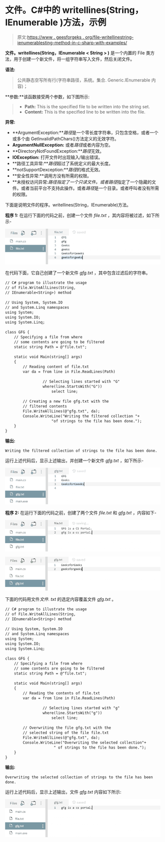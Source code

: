 # 文件。C#中的 writellines(String，IEnumerable <string>)方法，示例</string>

> 原文:[https://www . geesforgeks . org/file-writellinestring-ienumerablesting-method-in-c-sharp-with-examples/](https://www.geeksforgeeks.org/file-writealllinesstring-ienumerablestring-method-in-c-sharp-with-examples/)

**文件。writellines(String，IEnumerable < String > )** 是一个内置的 File 类方法，用于创建一个新文件，将一组字符串写入文件，然后关闭文件。

**语法:**

> 公共静态空写所有行(字符串路径，系统。集合. Generic.IEnumerable <string>内容)；</string>

**参数:**该函数接受两个参数，如下图所示:

> *   **Path:** This is the specified file to be written into the string set.
> *   **Content:** This is the specified line to be written into the file.

**异常:**

*   **ArgumentException:***路径*是一个零长度字符串，只包含空格，或者一个或多个由 GetInvalidPathChars()方法定义的无效字符。
*   **ArgumentNullException:** 或者*路径*或者内容为空。
*   **DirectoryNotFoundException:***路径*无效。
*   **IOException:** 打开文件时出现输入/输出错误。
*   **路径工具异常:***路径*超过了系统定义的最大长度。
*   **notSupportDexception:***路径*的格式无效。
*   **安全性异常:**调用方没有所需的权限。
*   **未授权访问异常:***路径*指定了一个只读文件。或者*路径*指定了一个隐藏的文件。或者当前平台不支持此操作。或者*路径*是一个目录。或者呼叫者没有所需的权限。

下面是说明文件的程序。writellines(String，IEnumerable)方法。

**程序 1:** 在运行下面的代码之前，创建一个文件 *file.txt* ，其内容将被过滤，如下所示-

![file.txt](img/e0f6a65f1a3a57c487984ff46c55e165.png)

在代码下面，它自己创建了一个新文件 *gfg.txt* ，其中包含过滤后的字符串。

```
// C# program to illustrate the usage
// of File.WriteAllLines(String, 
// IEnumerable<String>) method

// Using System, System.IO
// and System.Linq namespaces
using System;
using System.IO;
using System.Linq;

class GFG {
    // Specifying a file from where
    // some contents are going to be filtered
    static string Path = @"file.txt";

    static void Main(string[] args)
    {
        // Reading content of file.txt
        var da = from line in File.ReadLines(Path)

                 // Selecting lines started with "G"
                 where(line.StartsWith("G"))
                     select line;

        // Creating a new file gfg.txt with the
        // filtered contents
        File.WriteAllLines(@"gfg.txt", da);
        Console.WriteLine("Writing the filtered collection "+
                     "of strings to the file has been done.");
    }
}
```

**输出:**

```
Writing the filtered collection of strings to the file has been done.

```

运行上述代码后，显示上述输出，并创建一个新文件 *gfg.txt* ，如下所示-

![gfg.txt](img/7b32cf461b2051c43c931e75f8ac3a7d.png)

**程序 2:** 在运行下面的代码之前，创建了两个文件 *file.txt* 和 *gfg.txt* ，内容如下-

![file.txt](img/e4409cac7b0e8c45fd22d22d3a9fd924.png)

![gfg.txt](img/be399e524630fc72bbef39dedac6ed91.png)

下面的代码用文件*文件. txt* 的选定内容覆盖文件 *gfg.txt* 。

```
// C# program to illustrate the usage
// of File.WriteAllLines(String,
// IEnumerable<String>) method

// Using System, System.IO
// and System.Linq namespaces
using System;
using System.IO;
using System.Linq;

class GFG {
    // Specifying a file from where
    // some contents are going to be filtered
    static string Path = @"file.txt";

    static void Main(string[] args)
    {
        // Reading the contents of file.txt
        var da = from line in File.ReadLines(Path)

                 // Selecting lines started with "g"
                 where(line.StartsWith("g"))
                     select line;

        // Overwriting the file gfg.txt with the
        // selected string of the file file.txt
        File.WriteAllLines(@"gfg.txt", da);
        Console.WriteLine("Overwriting the selected collection"+
                      " of strings to the file has been done.");
    }
}
```

**输出:**

```
Overwriting the selected collection of strings to the file has been done.

```

运行上述代码后，显示上述输出，文件 *gfg.txt* 内容如下所示:

![gfg.txt](img/215d4aabb5d435c08dc5b9c09ba88900.png)